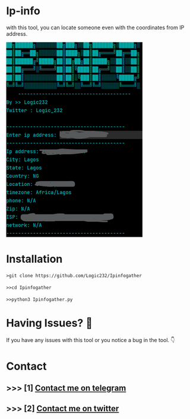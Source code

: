 # Ip-info

with this tool, you can locate someone  even with the coordinates from IP address.
<br>

<img src="https://github.com/Logic232/Ip-info/blob/main/Screenshot.png"/>

# Installation
```
>git clone https://github.com/Logic232/Ipinfogather

>>cd Ipinfogather

>>python3 Ipinfogather.py
```
# Having Issues? 🔎 
If you have any issues with this  tool or you notice a bug in the tool.
  👇
# Contact
## >>> [1] <a href="https://t.me/Logic_232">Contact me on  telegram </a>
## >>> [2] <a href="https://twitter.com/Logic_232">Contact me on twitter </a>


